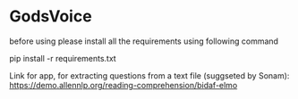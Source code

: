 # GodsVoice
before using please install all the requirements using following command

pip install -r requirements.txt

Link for app, for extracting questions from a text file (suggseted by Sonam):
https://demo.allennlp.org/reading-comprehension/bidaf-elmo

